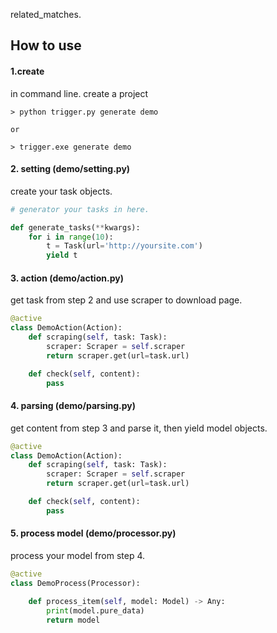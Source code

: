 related_matches.
## How to use


#### 1.create
in command line. create a project 
``` 
> python trigger.py generate demo

or

> trigger.exe generate demo
```

#### 2. setting (demo/setting.py)
create your task objects.
```python
# generator your tasks in here.

def generate_tasks(**kwargs):
    for i in range(10):
        t = Task(url='http://yoursite.com')
        yield t
```

#### 3. action (demo/action.py)
get task from step 2 and use scraper to download page.
```python
@active
class DemoAction(Action):
    def scraping(self, task: Task):
        scraper: Scraper = self.scraper
        return scraper.get(url=task.url)

    def check(self, content):
        pass
```

#### 4. parsing (demo/parsing.py)
get content from step 3 and parse it, then yield model objects.
```python
@active
class DemoAction(Action):
    def scraping(self, task: Task):
        scraper: Scraper = self.scraper
        return scraper.get(url=task.url)

    def check(self, content):
        pass
```

#### 5. process model (demo/processor.py)
process your model from step 4.
```python
@active
class DemoProcess(Processor):

    def process_item(self, model: Model) -> Any:
        print(model.pure_data)
        return model      
```


